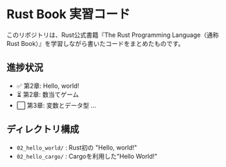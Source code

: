 # Rust Book 実習コード

このリポジトリは、Rust公式書籍『The Rust Programming Language（通称 Rust Book）』を学習しながら書いたコードをまとめたものです。

## 進捗状況

- ✅ 第2章: Hello, world!
- ⏳ 第2章: 数当てゲーム
- ⬜ 第3章: 変数とデータ型
...

## ディレクトリ構成

- `02_hello_world/` : Rust初の "Hello, world!"
- `02_hello_cargo/` : Cargoを利用した"Hello World!"

